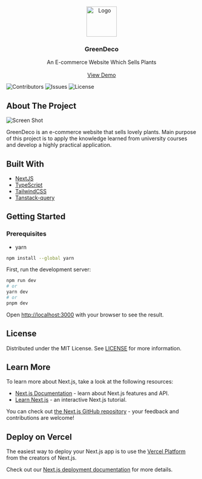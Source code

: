 <br/>
<p align="center">
  <a href="https://github.com/minhman2501/greendeco-fe">
    <img src="https://api.logo.com/api/v2/images?logo=logo_dec2751a-e5fd-45e3-ac8c-26488931ace5&u=1697101283144&format=svg&margins=166&width=1000&height=750&fit=contain" alt="Logo" width="80" >
  </a>

  <h3 align="center">GreenDeco</h3>

  <p align="center">
    An E-commerce Website Which Sells Plants
    <br/>
    <br/>
    <a href="https://greendeco-fe.vercel.app">View Demo</a>
  </p>
</p>

![Contributors](https://img.shields.io/github/contributors/minhman2501/greendeco-fe?color=dark-green) ![Issues](https://img.shields.io/github/issues/minhman2501/greendeco-fe) ![License](https://img.shields.io/github/license/minhman2501/greendeco-fe) 

## About The Project

![Screen Shot](https://firebasestorage.googleapis.com/v0/b/greendeco-2726b.appspot.com/o/Screenshot%202024-01-18%20at%2016-36-27%20Welcome%20to%20GreenDeco.png?alt=media&token=0e0e1458-e078-4ac5-8ab0-1186c9d82bcb)

GreenDeco is an e-commerce website that sells lovely plants. Main purpose of this project is to apply the knowledge learned from university courses and develop a highly practical application.

## Built With

* [NextJS](https://nextjs.org/)
* [TypeScript](https://www.typescriptlang.org/)
* [TailwindCSS](https://tailwindcss.com/)
* [Tanstack-query](https://tanstack.com/query/latest)


## Getting Started

### Prerequisites

* yarn

```bash
npm install --global yarn
```

First, run the development server:

```bash
npm run dev
# or
yarn dev
# or
pnpm dev
```

Open [http://localhost:3000](http://localhost:3000) with your browser to see the result.

## License

Distributed under the MIT License. See [LICENSE](https://github.com/minhman2501/greendeco-fe/blob/main/LICENSE.md) for more information.

## Learn More

To learn more about Next.js, take a look at the following resources:

-   [Next.js Documentation](https://nextjs.org/docs) - learn about Next.js features and API.
-   [Learn Next.js](https://nextjs.org/learn) - an interactive Next.js tutorial.

You can check out [the Next.js GitHub repository](https://github.com/vercel/next.js/) - your feedback and contributions are welcome!

## Deploy on Vercel

The easiest way to deploy your Next.js app is to use the [Vercel Platform](https://vercel.com/new?utm_medium=default-template&filter=next.js&utm_source=create-next-app&utm_campaign=create-next-app-readme) from the creators of Next.js.

Check out our [Next.js deployment documentation](https://nextjs.org/docs/deployment) for more details.
